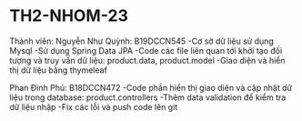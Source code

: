 # TH2-NHOM-23
Thành viên:
Nguyễn Như Quỳnh: B19DCCN545
  -Cơ sở dữ liệu sử dụng Mysql 
  -Sử dụng Spring Data JPA
  -Code các file liên quan tới khởi tạo đối tượng và truy vấn dữ liệu: product.data, product.model
  -Giao diện và hiển thị dữ liệu bằng thymeleaf

Phan Đình Phú: B18DCCN472
  -Code phần hiển thị giao diện và cập nhật dữ liệu trong database: product.controllers
  -Thêm data validation để kiểm tra dữ liệu nhập
  -Fix các lỗi và push code lên git
